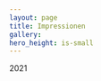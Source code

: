 ```yaml
---
layout: page
title: Impressionen
gallery: 
hero_height: is-small
---
```


2021
<script src="https://cdn.jsdelivr.net/npm/publicalbum@latest/embed-ui.min.js" async></script>
<div class="pa-gallery-player-widget" style="width:100%; height:480px; display:none;"
  data-link="https://photos.app.goo.gl/WgGH4spTiLQpXSzM7"
  data-title="Glarner Berggeiss 2021"
  data-description="170 new photos · Album by Reto Spielhofer">
  <object data="https://lh3.googleusercontent.com/TPF3r-G99AvXz9j6USATFgA8UxEbPw7uR4oSPl_4Qfo4LZNM83Ua4RhlwmP6RcCpUJ2eoRnsjFkOypw5diOylI99mnuS91ziUMk0Flx6bEhq5N8PWBi2YjAY6C3-G1xY-IGn8DB8ow=w640-h480"></object>
  <object data="https://lh3.googleusercontent.com/fNyoGLH4tWDPpYbRMorVdWw6L5r22OneB5SjH9jQQ2FNRJXoiCTB4vvbXpmhkAbB8xQP5-zSLGd_qkCGVY9kl9EVWpksnhBGbigEe6yJybK_QY9IQUHYakrp5hhJPlvzCH3Bm8Ci6Q=w640-h480"></object>
  <object data="https://lh3.googleusercontent.com/-AtAZMis92JNt5amoGXfBe0SIAlzEW58a6_D06DNrdle_987daQSFfrKCUGsjgN6MHBSug3qJyeGf5sRzk3nQB7oiCvR0uz_-zFUCI7DGu7Du-23OtNI9dzp41pHyxxiFNNlxi2KQQ=w640-h480"></object>
  <object data="https://lh3.googleusercontent.com/uxQ99Va8f0kVi6bzrDlxcov3amdpjEiwqzU-VFUA3kbGKIFZrGC2Pf2se-oG6v0UiEJB1ddbGFrUo3lwAKHHgEEadJjSDZwjKLKi0upLQMpLo28cy-pMcnrgfkbJ2kGqBu7VkpNZyg=w640-h480"></object>
  <object data="https://lh3.googleusercontent.com/nE8SGgvI-_Com2kNHTOuOAh0Bs35_txpCVnC_q2xHd7Q3hiLj44q64U6vvoI2g_hRSt40Kj8Hbb_JbsLsX4-UatRLB3PTnLjeN-MHQYMn0Sg_JiWmFgcBXuabbE74dNTzbI4nLqTXw=w640-h480"></object>
  <object data="https://lh3.googleusercontent.com/QeUlDRX9HoJak2zPMCVj_9LbLiIow4NUiCtJ__yzZTDyLcZOH2Oj4WWVIPKQt2JiA7NZeL82hnTSYy6nZCnd-o-JCzaQhm1i0zkJYGS6anwAk2kx96mtUI720d9H8oe5-4x0ZJ9sNw=w640-h480"></object>
  <object data="https://lh3.googleusercontent.com/VvHrKZAzigfYU4sOl4woIjuDYEkrkNqaQQEx2H6nImi-fdWXYdMlg4XAf1j4qP1ZRVt4zxh88iBhHzTIrLBeHBe4FDS7KNKsXlIxVwrTvyty4BWdCJlYZ_K5J1I35F1cGLNJKC6RCA=w640-h480"></object>
  <object data="https://lh3.googleusercontent.com/C5Qd3vTsu8XX_fKRICrm8yrYGRtLxX6u95hJRieiLphmy8AWTY0yAN2KPBS9N_XSqecXHG7pXP0qpFZYYSeeti83sMH4WszAU-5dvX3kc8NVKhD92nOEugnxkPJT7qd-hs2d_iDxAg=w640-h480"></object>
  <object data="https://lh3.googleusercontent.com/hIHU2xZ7nI51WsuSPcCpr9wniAAtLjP88w4GpPNe20kcbxs25fRY4YhaDppBl2OaU2DbETnhrQzYVYnaC8n5d-qPJCblWbeNDJGl1_f8BeZ6Rgvv6QGsn2vLbb0KcPAR2HpMUprESA=w640-h480"></object>
  <object data="https://lh3.googleusercontent.com/2X1jYPLij7QgdzVtN2h1L5PmgovVFj2kz3pBid1Q60qIxmyzt6AiSHlRQqyqvJb-3bUdLfhYiLTZbpbnL7beZIq3gPsqO9de1SvDx6-ryxVm0_f_czHhFsdEk588yn_JmgcdQ925IA=w640-h480"></object>
  <object data="https://lh3.googleusercontent.com/3XoUWbQ1eVXdD9Lvdinz1X2rNf92ghk5ZJubN8NUq65g4PtwtOBCIfPgcuKZjaNGy5BBBLKg7RexeeXoCl_6BejjlMP4_EqqosxP1CrKQL7kqE8zmSrcJXqECvJRgaMa2Fm7YQLMEw=w640-h480"></object>
  <object data="https://lh3.googleusercontent.com/dryqDFaWiJMmrdub7Op0NjRBlUJbdn8cKdeMSQEeHr73A1zyU5i9I2HqTlMgMV-i3jXeFcac3zA2zg3BTVxQb99lRnZLONcv1W5OFaa1lfABohV2owEnwF58nWuOjYKCVVPAddXQ5A=w640-h480"></object>
  <object data="https://lh3.googleusercontent.com/2pr9vkl0AQjih1qeQijxM27ktND744L9cDUNMN5onlfvLWbA0SuDmIjdhawTWVEVn6sYPoIiSBpFt_mOOFzIqvTPjd-Pg24jIqEkrGBLoACxpa5xpxZ6od_5SMV8aYj2Y2ZnXgTy4g=w640-h480"></object>
  <object data="https://lh3.googleusercontent.com/Pyay-RfaZfFZ3sGpx_5bk_Lu2-unqTUc4sx47aGGiiZFtdSLWqmXPSX7ZXIbBqEXcTv52P4g5B-391xzZoNGHLBr0FxviSxv7-6p3q5Si8K15bPHpmL4_OI02OUpRX1E_z_MhTPk7g=w640-h480"></object>
  <object data="https://lh3.googleusercontent.com/oSwJt6ftTiNsCVZ1CT9h6C0D_AhQG7v0PU9jpf0cQ3gkx4-ASsXCHW1ENR0cfd55j1-nrbMOyNebOS1nubCvT4kiqusWrDR7Utprm43tflUZQ0EdIes0W-Mav6XVVDUoIR0Yi-HiUQ=w640-h480"></object>
  <object data="https://lh3.googleusercontent.com/yiyrKc74zx4bOvpv6h-Nk-04tpQ9N0E5-k6QQp1AyWw8jJP09jeWEvgoyYw8p76y3wdUNQ55Ayn5sBRu6PDVYn9RaktJUIvt4hGxSjuDrFtYczPPuojy6hJEulMQWzpl94w3-Q4JnA=w640-h480"></object>
  <object data="https://lh3.googleusercontent.com/gF0GUM9L3u6M_BveR7Qkear9wZypkndxdMDg48ZP8vFwX2WQUH15fysGiAuIBbXcWecWifEjBsf_LeWJsLONMuele8Ock3Abu-8MZpZ2EeLn6AxKFnIZTsCa0Jb6Y7-rpdfcGNpksw=w640-h480"></object>
  <object data="https://lh3.googleusercontent.com/GbgKxrm6T2bmr8Udlh-KKnNi1h8CCTRrDM_upvaNIfuCrA1c9dysZ-ezD9QBPeUl9f9xJs7I8K8bHLtY-Bx9MfQYBL02X5DaDQ82j3wMeELZ64uqBCVEc2nDyRPeZxwkYdFwN_9Unw=w640-h480"></object>
  <object data="https://lh3.googleusercontent.com/reOKTiaC1pChS0ajmJzIJaT1cEvE-ZLjSizsi4p8qJqCSkjvUHpnQnQGUaMw8FXzokGeheWUFHMUKr6CPsM7ovZ7KE2fhUAe7IObyMyyZawuMmy82kKyydCWvdazZbb0em1ZtioKdA=w640-h480"></object>
  <object data="https://lh3.googleusercontent.com/-CdY-XVbhhTTj2bOMJCjT9pXjFE344VTIDJC9IetwHrPC2VsCUbR9C2_UclMfIXLtjiDjS_6vOlSfrZSxm5VnJb_YFQrgCKOGuQmi66kJ8Gr6v2lTPRvqOkpokjNH-LtDoyPxdgQuQ=w640-h480"></object>
  <object data="https://lh3.googleusercontent.com/seJhyQekVbFyw_mDExMg07ZskwcQXQmw11A9aaFwxvCwWwOIb6U0mUfJeWPZPxU2n5VtOLhnLmMZ9ZFQAoaknKvlMQwuNl-Z8Y-fJTgKud86JrL5Q6QhWrIt_xG6GUsXHkj0ant1uw=w640-h480"></object>
  <object data="https://lh3.googleusercontent.com/g1oONCE_ec46bMEBPhB7KAXFSfkOIPDvqpBw-lY-YtFsw2EcUZhqPW29E89rJnwRq7aGtGMZQr2GE61gxZzpKbSxTn-SSFbwU9Wog_WVfF-7jiJStjL5sj4xGPhyiD58xZDs27IJ3A=w640-h480"></object>
  <object data="https://lh3.googleusercontent.com/S5C8Vsfb_-S9fLTbdkYjpTo60slB-UPpEbV8DPTEk0TiVl8fpkuYUOKyDzJhCb0_d92mDAvmbv6S4gu4DESf5OPVSqUZOcYqf4CbBpWOeu_XYG14g5EiJILdjpVhLmyq33wNSNr9Fg=w640-h480"></object>
  <object data="https://lh3.googleusercontent.com/rQNtfgV2m5qObF9x3Uzc0ircQRbOi53kTxbESJ9Uo01SjCSQ2jtQ3pJCHSlUXGuMwDXpqpQmOEdz2CZ35FBQaDcHLUKCMlqGTC3TQjbpxB26JDIg90-YgeJbBlHma81DTLB-dL7S2A=w640-h480"></object>
  <object data="https://lh3.googleusercontent.com/1DrLecdcR22Nzwlu4oJsAxSAKBD0jspKAqRHUF73ngyyDT8XoWV5WhuICNbzWyM0CeX9TzKGGyGJv3r-urZ1O4BsLslP88m3YaUKrra6OFR55lLaRBKRWTMAaN4SZ8FlLNXXfqoBfA=w640-h480"></object>
  <object data="https://lh3.googleusercontent.com/pLf_Z7Dh4tSTo1WCxgPwOqFd5Cd7tVQpCkDF9nUlEprKYzM1q8zuSPnJ-AjvoAYGW8R9wzZ0wct2y6abt2z8V79uQ4Lhv0Tuht4LZqp34pmvA71XmZi1E8Vn51K7e5-DjHRckhl4oQ=w640-h480"></object>
  <object data="https://lh3.googleusercontent.com/rUQ4KCrlmikc-xkveBBPPy5N_-dCrt7Tzqtpt9GwP7ZI-A9wD3xFjJDR91BYQ86Yz3-CuhaY8fR5dY1dWj1HhLyurRuiQVrVZjUPha4ZcjFvIHP2DL6oSFJ0rsUoTuIBwfSgzncHSg=w640-h480"></object>
  <object data="https://lh3.googleusercontent.com/z-j5i4JYtFQPm9EEGx0eBH0dz9DPI8r7CyocGz729sll7ttlU991QMIXkX32d8yaKB7bbdrlG5J3pAmOf9gdwl6cBizWEu4o0GUr-qK-JS5wocmCIthfryiMJkI_5CaUxsbHLZecuw=w640-h480"></object>
  <object data="https://lh3.googleusercontent.com/LmZqbhCvbIWTaz93-ZU1xeJhpurg_UaNP7gg63PlN1CIrCFzI-62v9D3xvPfxTb36-TzeqgMPg67LRo3lh6JKL3Y5dmc61A7eZe9lOWcrQg6FZOpEgKJGmpTjc2_lHaGL_382iG6xQ=w640-h480"></object>
  <object data="https://lh3.googleusercontent.com/TW2aDtPonm3rYU2AIRMNUMTXY_s_lKdrC_c88nZEDNmVPi8nK3z4v67cHvemByAw54YeLmLTFvOId_FljYvo3BeWk2yOi5E4Thi3hgwJzw7B2R_WyRKmrDJkT947ICsF944zmthsrg=w640-h480"></object>
  <object data="https://lh3.googleusercontent.com/OmLfJW3dqlXjz1ZcNgqX1Gv_LiaUP_5-BxmNj0haTY-5A0L5mD3f33VuwMrKlyK7w3p7yHKt68Mcme9dJ8BIflN_vovjwS3w-x33hnrgm7xQY1CekiV9dzwSo733TleFDTXj-XF-Hw=w640-h480"></object>
  <object data="https://lh3.googleusercontent.com/GzvPOSjIESVrgz8FPKTCgarig_qYhcLvF7Mm1d42pKBy69uc1OPSGLWxknZUjYwI1RRzG3yjmMih9BMKZKduh5MsoGTMPxUfX68QjDDNhCAzJAAgMuC1iCQT0HZ8rI0XN_J1jJp31Q=w640-h480"></object>
  <object data="https://lh3.googleusercontent.com/XtE7DUDBFwgxOGrS3IAg_q9J4dg705DWhg-3TMtcKUNfXyZgLkiZ6TfOTek_w3qOBwZaC9u11VIvR9O-hg2gi3Uvih18CSdFsQeHRJ5Dqg2U9dwtyifcIPLQslcMfDzmoPxu8SVf9A=w640-h480"></object>
  <object data="https://lh3.googleusercontent.com/LYgXhUZLkRNOQwaE7f1kbD8cnfY9ClXARm1cMzYwpZYeQqjlMYfQV2LkPxbqlqNH_kFl21ttngMIqkAN1MWsx1MAe8hOi-ls2IFcvtITrWTGaRHD0DV2VxsrRu4qVhsegVuchHvD5Q=w640-h480"></object>
  <object data="https://lh3.googleusercontent.com/htoad7-2n6A6eNnZiu-nJDG0SJT3oKAyTjsoZDSEt5hafNhbCkWuzN4yrE3pY3jBYDZweUkhVAxtnv-bauGEEzq7y3hPwzrxU8xqJkzAMSRlcmT1tePWwR9yDLHe6BDPdoIgYIG4fw=w640-h480"></object>
  <object data="https://lh3.googleusercontent.com/KyVvnrJj_BOiP27CbiKaQKUIL37zdtCRp8-M1qiBDij-jx88B16rc4XXNo0_Tz8Ss20OG8Blqip2TVbVZoMPpSTpZCpS2FIqMRR9nWlCCS3fJ_gTdp4bO04UzKsfzF9zxC1tvSr5NQ=w640-h480"></object>
  <object data="https://lh3.googleusercontent.com/77dNQTHM05DtL1loyxacH5ntGGCcwCSdcqA4h5Hmrz_l7BOsNJ1IvC3n-0DU39gFGvGLrTSc7zxvJl7YWvmQzapGhBAMfNPP0eWPq7prc_j73ic2tOin0bwPCCLD9xQ8UL_n2sYhMg=w640-h480"></object>
  <object data="https://lh3.googleusercontent.com/2UXrEW3K3htgKf3z9Q4k8lPl3eq82ic9Y51HEbdaHVzus9DDAENVmBJ24YLbdz3pG4LUaoaFB64RpE7rxYBSqaEksJFwpBio1-nV4wMsUC8IS-86vFlUR8PCjyMpGpXRo78QLsH3tg=w640-h480"></object>
  <object data="https://lh3.googleusercontent.com/BkV0MTREfdJi1Yo5Nc2MT1RM7t9vqeWHCkzStQ6NsrwmJtIDyeEbfNEWX6SygFX5GrVE9tBVQD1TQznfOKHpKbEJSKYN_UoazS-p1bjwsVfhMO_yOwOtXJOkkI-03x5uOh3SHv8yHQ=w640-h480"></object>
  <object data="https://lh3.googleusercontent.com/Ya3JxqWrcVFn8u_F1q2oPzLTqDvEhdHCH9PQ5KCuUE6j5Zd68T58WsfrqoKaFHdEMCUzDqs4gk2G318eKdNiLlZHj_rNy-UkW9H9mx5hxalIrJQg8NS7W8Oq-zArDbB5xSvMy_ROOQ=w640-h480"></object>
  <object data="https://lh3.googleusercontent.com/zJvwNwJrsgMxk96DocaRwa1RI9V9sMiqVDsufjCRjSY54YwwkoevQcOxZKdLdndxIf7x7w7PBtRQ_4S19vTjiHwqpFiH_PQ76YyjMztpLDlSiKkV603cU-GyBsvC71GVxYCtlb55Sw=w640-h480"></object>
  <object data="https://lh3.googleusercontent.com/L5dfml0cxRaPddgCljeITpmg4a-11l49nY12mMPRdVvgQ8q4UfLJa0OEL8FRhJ5YeZrnqNY2zRdvnpdFizkRpdGQSVuEkZicbD0zdmBzOSm5wnNH7btz-050hLifWd3mPxMM8zsClw=w640-h480"></object>
  <object data="https://lh3.googleusercontent.com/9NgaX9VF4ZFnCgEhh1BeC94Z4tPruQptDtoq8l5cF4rTu4uhTznyOzt7wMRRCN9ZYT86bDbOqSA0cy2JkWcCSOeUHavjhtafWIgFTsDoWy-hdmiXzvtROlPtdF4CVo07O4qS8_WVkQ=w640-h480"></object>
  <object data="https://lh3.googleusercontent.com/0TDz6VfbgpDbKNGpaw6HzBsADClguIC3Z03rUly1wKS9UhQDdOujlMcY-P66rJX4kGNiv17wKb4gYQK7NbuMaeq5A5Cf1Uy-4fIGCU0E31OlI6jRvVIDH3rFl6kdg6iuehTHO0KlQg=w640-h480"></object>
  <object data="https://lh3.googleusercontent.com/E9lzxlW45eOWhMapMlZkeUuEnygg5hLn4kfD_3OL0KTNihh0odo4bwpOUkf69Ib3NrI51ZJrRw_L2x5FKr6ZBaWAQHp_KN2OMbBgldcknOEDhLYn2fJt7gLew5Ds3skfdJxdMq0M4A=w640-h480"></object>
  <object data="https://lh3.googleusercontent.com/GlvtzWkUL1pPwiu_cFYMFx7CNmevrQX8glJ6HS1CB-aUEMw0pAxvp_T89C86mTqNwertpllrV_nUB5Pp-ky7ua3J80NiunLFbYkhhKoqyREP94kpSICZGvgsIQwbAZG4IQ_k97GBVw=w640-h480"></object>
  <object data="https://lh3.googleusercontent.com/UseczUCxnf21fjJG-ZoX9cfl8lhaPrSDmPS3ejvP_lsQZx_xM163qyECYtJYdZ7z1xzx8nwtZjZ7QDOnN1q6KLXDjy7D863TuE6hycVSawyeDDp4BhixQKjsaBrF9_oBfWBaInLKMg=w640-h480"></object>
  <object data="https://lh3.googleusercontent.com/Mjvyn5cpEiNI0e035MEDlahf0P-u4tkKu7WUW4PDgRj405tsUUiiBle6JEKftDaxjQlxyckA22SfpNYc01QCvqJTOGWB2d4MNU7vsWwDiIiDp9wFk3bvUvNuDSUFJaHq5NliEESgPw=w640-h480"></object>
  <object data="https://lh3.googleusercontent.com/zECYlaQORNlxm4kQsHZib_PsXFHBuTY9d9FUcvwNrFdnu6h7Bee3Gf5Ab_af7xh7W_lkI-1IzZoi1XzwwZDh1AkHRynkMCCeLFEj3jCGhrXp97ItnXBQUzMofYhrjRU06EAF-qUA_w=w640-h480"></object>
  <object data="https://lh3.googleusercontent.com/7dpFLlXFEeDWM3tXBRaa365R_c2Wz6HIeTAZCj3HU9VhclxwctyLGpg2Alea_23nz-RRqKRjA2Sohv-MdZJxY7G8p74tvDIj_iluuRMzHrOAolp9HrCMgwQIo8e4_sdJDU9Zjs1fvA=w640-h480"></object>
  <object data="https://lh3.googleusercontent.com/IwdeUAYjcX48_4bgQRLgdJ8t2vxh8m6Vz0G_FBmMsWpTKZTQqC1c4cFLa9GOJikboOEM-pHqCbJ33aEwLTc5K8mm78hUbkvKd6RH70XM5addSVSpOXUduyrBmscZJ06DjJbeajM0fw=w640-h480"></object>
  <object data="https://lh3.googleusercontent.com/AzrjyuLND3hzKg4TWC8gfHqk5tDcBXXh0xxTzBcu5hSnIARme7QBfMNaBADHw51MtA1smUb2z8TRDGvTYx8xh7vgY92IKKmCXmCa4iZDcII96jtUOZgIzs4WN7lY7OWUyQT25XH-ew=w640-h480"></object>
  <object data="https://lh3.googleusercontent.com/XrTtNXSL4qnifBIZtRylvkO7g8nUba1QUkCFs05uJomsB7DYvXNCaJ2be__9lrkjdnrjqvcT1G9wriW4hJBHJIZiYPqDCJcO8a8BTf08u-hxiXiLZDuSPZh1RXGkBeZXV3BVhDGGFA=w640-h480"></object>
  <object data="https://lh3.googleusercontent.com/Pv68UtrcW-SN9hGsIWXAii6qxfd6Jm6okgZSWp7vDJdRQoUYGe4T4nD8198iUDZCq6dk7woYZZIzRVmded5pjvjPBgt05YlTLOwK_DunaKwAjN1rK9kEg1tXxongJrIkZfNnruBGDQ=w640-h480"></object>
  <object data="https://lh3.googleusercontent.com/2m2DbMMNZhWQ2ssviG_u0cn4t_DSW8fHBsTmLaAf7xtPPURGydUsSptKiM1XGP8_b7NoMlG9nHwDldqAeTw5pdLgo06iuFcWZ1Vn5SD6ReYvuOBB5EaPpN9OfJ35aDYf5mNxNwOUqA=w640-h480"></object>
  <object data="https://lh3.googleusercontent.com/UjVZBg6tUfAxBquuS2-D6Uonu-dlVp8joZU5PMd0f22Z9WnesfmxHxRkjpxK5wxEfdqODfZFM3HGTS94PpKrUeLXIN6MSN8UI-3b-96bUAxRtsV8gBRITEHqOYGU0bQZfHPjPoPy4g=w640-h480"></object>
  <object data="https://lh3.googleusercontent.com/3GKoa6Kp-0XU2WJEcipe2Qrnn2EHECaK1OSNtdRbl72nkRT7EenI3piLZ5cpNCQ2OR2uJm-2VtEMvvZJHPgyKfnMHdelNdiGQ5-2V8Z47g94xjcTs8iAFHb7Y7DAiRu4k1nUHBmPxg=w640-h480"></object>
  <object data="https://lh3.googleusercontent.com/eJZs8bGypqby13C1g0BSEtVx9_DhZvgyMTceALLoS-0MtGQ74bUPhbZK7V90pCnWnryrpjXEGiuJAMpqyl32gcOJoFt2aIE9dn634UcANt80ZhuNDxz6ssdhgNh4D6W_NTuwQlmDLA=w640-h480"></object>
  <object data="https://lh3.googleusercontent.com/eR7qZWzCT3qGWrNCGG0iyYbPrFvlfctdNIJMS8t-dvdrQDR5sH-zs03L99UKhqW2zBwgSnF9Oo41Fbf4jiLxB2lYWeuSdabR9UjSoRLlTY1qDk8A9jmgdUoZ2u9sO1Qvs7DTDcu2ug=w640-h480"></object>
  <object data="https://lh3.googleusercontent.com/Zeu8N5EG5fPFe0LdgrrFuRKUXuTYRA7zOd6_hOaORvWt_WEpvnDNmm3gMjGCjtoWuuuv00q-3sCYTsv1yXdUodfBoiTqsBxXl-ToEawJpe5FwF3x-jah2UrrbZBNhLR_nYB0neDcFg=w640-h480"></object>
  <object data="https://lh3.googleusercontent.com/4y_pkuEw0PsDLxy3TRTTv3Brp2MjjOH2npxKIeYXnnAKoTaLvwfjBjB3w6TOjTG0jWLNGZWkWPHsezowHV4TYKT6wPo-Iqhc0S02IzCOS2QYvAHcGb0iJyXIVFRFr7qeUXwe16D1zg=w640-h480"></object>
  <object data="https://lh3.googleusercontent.com/LrlHtC83xCYju0Z_9JpVBhREJ2f-xxZ1n87WHh1PYrxfQdcy59ZVeySS1dyuU_JdJ7dnfr6L2UFzbXaAnVeHLtLvN9v3F24UlNL_MUkToGk8o6Bt5tVC--zyR3wzSb_NDnOqJ7NiVw=w640-h480"></object>
  <object data="https://lh3.googleusercontent.com/uDAISegytXp46ACfcUBLOlID_ChKVSXfJJmu9Bj3HSgsTfXdHz_A3p00NFdPALdI8yydHbMhWHQyOin3-pcgqaD72pYzfzqpAqaHcRzRmcBz1xXtJ7MGUOSYXsbRNvoX1E7Z-yiDoQ=w640-h480"></object>
  <object data="https://lh3.googleusercontent.com/y1d5WPGCBJKtG4ppu42CPPx0UBTCl4jT-k_P4nZkGGUGEtKY_lg7Z-i9DL5CcC1Sy3vdST7Kj3-VEXkliUN4UXfiduT0IJNuXvPFqYyHcGGalAviRztHSv2Lzwa2Wso0WsXY0cSH5Q=w640-h480"></object>
  <object data="https://lh3.googleusercontent.com/hlxkdBqCGlxejSJouYgyLp06Bftaoo4aQnaHm4iFNMu7C2LAN_zGnIHBYOjS8UNcoKaZ4PMrf-PiK2mC6HdQA1rE8mqkOwq-K7W47DtKHcQk4JrFWtMDmInc4W4CibV28ulWSP7kBQ=w640-h480"></object>
  <object data="https://lh3.googleusercontent.com/JfqjcKLdYcmOjzMyXer4TwWhBLE2MG60ZkkQDsWHP8k6eS7b4SDUKF7UjuMGmprqULvoui6-BvqslgsGRgQLr3rqGyPPtSHx_mwKIgB0SW98wM9kBpnkoHSBSeziPQD_me702Z7x4A=w640-h480"></object>
  <object data="https://lh3.googleusercontent.com/7TedFb99jWq9X5YqMbpj1m7X3M4MdSv-7lvT-smlNoURnl7EjGX50kyGs37dmGDYEVEcoQjfsvdnEBKJJTD7oP-pf_eAgltihIjggAH4B_Sl-kdNA89exzksrmjfzYpCVFm5WMtp6w=w640-h480"></object>
  <object data="https://lh3.googleusercontent.com/MiFVAimQW1tyP6sH9RRHR_P9hyAWATCt2odcDKoo32h-1Lm_6B-_SmMv3zFcD6ZPHb95DCRM28AFkwxx-68WenXoyd4mz_z5UaNHXI82Uq1YCzrjc9Ky3rdLkkW3bx0Q5PNq1zlVFA=w640-h480"></object>
  <object data="https://lh3.googleusercontent.com/eSpH8pGwbx4PW5Rg7Y-dxacb3vIbtAP8KD6SNPVjKvhSRq4nRNY-G-e1cpzDRZ2iRouvrArrBImhJxV1kfU2SiceD9q1tpKjCEQTdPikDWx3B_jvL-IKWXvIt1sUSC-yCE8ZFC7k4Q=w640-h480"></object>
  <object data="https://lh3.googleusercontent.com/u5np9aWxyZppIwQHJv8o5XDjzH4o6hKsc2FmyOu0pGbUAUVndunkXW8vzDkRvM8rOBNwR7zVR1sARm3crhZjzPEWveDrxuwXRpBezMULMc54IxrMlapEBE5zR7IbghWHVF8LcQVkew=w640-h480"></object>
  <object data="https://lh3.googleusercontent.com/H3qC4SdzvvuZZ16ttXheb4QOW_IBsssMb6OgJkn-W9buDLxBGOyZvtEQsiErZJIhBi4EVNN87hrE6gyCceATyOnZbdMEQaTazJUx_w68siXZIXiu-sUUX0-WmMg2PrsSTNJtwVs1eQ=w640-h480"></object>
  <object data="https://lh3.googleusercontent.com/OASQp0gRJBKZ45hPgvjauwhafCyo4DLdjjHiy4bXKoywGxzfdW1y89fFdgzc1Hdw20jaMs4ANc5vUVMYWZY5-_s_RHnMb0ESFJ0053Hqd-Ce9f1YzHp0X-Ek2ggA7U3tH-zh0ST1wg=w640-h480"></object>
  <object data="https://lh3.googleusercontent.com/6r6EhayhZrWvBoK_LMbX8xGLZbkANJswzeJtwnfXS-p8DWQ2raNx3EKC9Bo8oOOJS28xSB379p5ylVyQHw9lboF1YLDI8Fe3807UMCRcPVB6Ei5-ULBkR2nJd5wCbJ2NGmm66COzXw=w640-h480"></object>
  <object data="https://lh3.googleusercontent.com/fR7aYV6NvtrbfNkJ9qUvjcx8Nc0i61rQxIE0fF_0El1EQknqlmKupVm9FYY-LAqNwMfA3nxkjBQtFjq2CmGe-dmav80UX9OS1P66AfCHO63zjurnZep-bNL-zd7ScH4Sdq_sPEo5CQ=w640-h480"></object>
  <object data="https://lh3.googleusercontent.com/M4F03vbqvCPCKGhpogbTEneJDB0PAeqBvbEhdAGLOTWo2sbv9uPaS3TuNT9w5W5I4m2yD1QGsYw1A-TRZfIVIOONRor0nCZX_vY4SKlIFhQOxSpT-JMVnhUqhJcVM6X2qg2YvVyVtQ=w640-h480"></object>
  <object data="https://lh3.googleusercontent.com/jsA-7bVu9MgYATuQbfYJRsx7b3LgtNlnoeGbM9ay7YqTT3UldXXeNcMNAQk9JU0TQn6Ld7_j4VhnQ2PtpKUDdS2QO41aXs_AK5PYk0p6YiqWvitieZACogQ2L001bntpL1X_Yz-iDA=w640-h480"></object>
  <object data="https://lh3.googleusercontent.com/6DxzcqVJ45iUqR4l6B2VWpBPSqMb5GnPOImV1P35OLW1VGDAZh6N_LN3lxQ6eKkvZW1Z77iB_EQpA6fiaT_qms15QpwVHgBY7WgXuGvfWvG0vPUzD7PLnRV0-JzWznMOofKAsSFcTg=w640-h480"></object>
  <object data="https://lh3.googleusercontent.com/eJ5JAGwUXMm_tfxE-i3XfHtZeLAhPvTChJaexTdr2Fa3rCpnKXVpbmWvS3PRINyqNa6qqO_985myCWEi0u9UCqUF44U0lw0HlmGDXKf-KDzn1o6XmQO7RqZOg1Gf-rZD_TcDwsbPTA=w640-h480"></object>
  <object data="https://lh3.googleusercontent.com/peNF1OtxhwGCR6c0WzBb5aAosYpHdqs2W7Xl70VMgT7Lt4IC3xYZdQzOT-qMpBotOV6jocSTNTSVPuaNDaVY73m--0ltx5-guDvjc90YV8pkcIpjw3fIUo9oSq_Nsi1pn7vi5K-7Fg=w640-h480"></object>
  <object data="https://lh3.googleusercontent.com/l2B159v9uBZHAla_e6PG649MJ-7JOEyHjKeB2d_tZoTfk0cma8W0YmukWA9K4pKtOX88CwcReYPiZJkG4YOB56Ow5tVHBgPwc01uggbnhkjIHzVjCA066lzLCthlPm7kbhEqA1YjTA=w640-h480"></object>
  <object data="https://lh3.googleusercontent.com/kQBG4v44B9gOkx8NgZ9TCOvOl0z3rpOjzM9Lw8cG5rDiYceuihqxRJR8rSr7FwpsW1dSQXNI0DbrhxD-zDcHXxk6vUpcO2Q_NSrK_QaJcQFvOTcEe_rzoBQQPcNfvbnQXllv7D2AWw=w640-h480"></object>
  <object data="https://lh3.googleusercontent.com/_aEGPuuH9Tn-m6q_GBvInJYMEv60jpSil-PcUYurY7ketIgzFoPuMRqU6vGl2FEuLly4lCcX0DdRYmvuzw3RqAT6O7HYD9t_G6Lng1TZ9aKzYB-fA_63UTkeZKP8AYTBMakCyjFt1g=w640-h480"></object>
  <object data="https://lh3.googleusercontent.com/Ql0QZCSn0BD7wjdaB70Rn8-sitgJBNfgBaMq6IyQTtIJvXONlVYeacKBMYCsKP6e2yjfmzqjEa4iydo1Br2QgclHD-erogBhgyDHdc4j9HbkZnjyNMSEU2GsIoMyJ4k2uWOkyv8ZpA=w640-h480"></object>
  <object data="https://lh3.googleusercontent.com/Ra2jNiNmBur3U2-WuRpdkbR_Ofl9fPGzyZFyAU3JZrfjJ1bEXzzdx_beFGoHoR1zKclDdHKmUnG1dF0TGSgJMs-mW4hDvxLJ1NDDphWt2lyYAqKVAW23ro74-ZgGrrBSUPFZ3l-x5A=w640-h480"></object>
  <object data="https://lh3.googleusercontent.com/iwixHrHTEFDGKlwW-sLmRribg6UhFw8eqW9mz24t2DnXJ3bZNPhWrsTQ9LZ4YkpiH0hSqhSDdpjUgH-TqooyPWTtslm4w82d0CdbAGsGbmIKvw6-bx9-ecMkd3bW7TIJxvHLutjDUg=w640-h480"></object>
  <object data="https://lh3.googleusercontent.com/FIjaSFr7EDZ5uQN0Eppu8spCknhR8C2YqvObXbrH9SAfyibXTms20MGdmEy0-2UTfGyyjkHLDned19GGfgJEfbh62ClMbmq5kfkUakuQqe_Wc3FJv_fiMgCUTilCKFiysJdAbKA-Pw=w640-h480"></object>
  <object data="https://lh3.googleusercontent.com/KHQ0FIFKrHaKnluzkERkmQO18Rc-z7Zkj4CJzq2JvZLMK6xt9Qlab1OyFbhtfCq1w80x7PC_fxXoO00R269nNR4V5W_Dfx8iiRrZ9wc8fKDY0dAc1bCwz58skbrvEkBXobnSLPYLZg=w640-h480"></object>
  <object data="https://lh3.googleusercontent.com/zOZ4b5pBwJJt2LWYBB0JkxVdP71XCphE85nByp4ACUwmn5DXWr4HHF6OVa4V7q9-OxNqy7C4bR6YDKrzZymWVxLknm1CHaBcvgIhK-hm9AkaMMNZtFBtAS-29K68khYXAuQLP40ntg=w640-h480"></object>
  <object data="https://lh3.googleusercontent.com/Dl-JmNZbkmO9E0h7GHKt9kVNSGTBVnKi2ia27eV_YHr7aW1lVW93vuAJKS1BHBk0_vt-5QRbntvjfhUCsIDF60fmdj8wwQqPDgAn6EziIowjcCFV8ikrx0yH0pck90aWLV1kIMjZzA=w640-h480"></object>
  <object data="https://lh3.googleusercontent.com/k8PfGuzmteyck5kEjvJTokCbpPZ0G5U9pNHJQEXnF4c4VeqLf19hXbj-J2HAAy25Xf5SP4PB_SMzNKBVcm574SJAYkaumxqtDSIFAy_2lr_uaCDkfbvK5YBzPOx7r_f4HYtVkr_V0Q=w640-h480"></object>
  <object data="https://lh3.googleusercontent.com/9CWKbmMG57z2ZdoLltHU8a_ietPIXpDAuKPVNQfmIFiUiutEQ42bHzejyvJj3rRR4eBDJh5o-cVJSlfo69TAFm3NrfS70kCxJnfgb5VpvA-uzeRBO5qHGbXTkb_TOcd1CWk-VHMoWQ=w640-h480"></object>
  <object data="https://lh3.googleusercontent.com/IHq7YCVI5Hpnn9g-IYU3jW6ynKOosiGW7I3VHNsJzKNufOqxshKLa-HZbNYTO1xHJXurGfF1YVQDErmW5rn957QNh_tC5DJL2kvE9Axjcxy4OvqXHaBnCAUZCYNyqVQtIc2zo7JCLw=w640-h480"></object>
  <object data="https://lh3.googleusercontent.com/WpKNEI7pD8MGuu7LRU7CnBJbGkCfSwFUcPKYvh6U2tMQeiqL73a9TuLxwhvk6-GrFzZ0ippRPqcf6NfGO8oZOmn8jX9nRnv2gwaBIbB8ke_RQ6T6JeDFS435ZfDLfDdSf32O2Cb_-g=w640-h480"></object>
  <object data="https://lh3.googleusercontent.com/3hMHtaB46QlwDmoEnLQj9-CgHX221JkxJAagpRtNGrGCdSaBg6tQKTRTV_pbS6Yq2FtwNxtAjWDrWJAn3wNoeusFoQtYfADF2KqJ1aCGtBYE6ENrVtfDdlKaioSyUKQiBYalaEFUXw=w640-h480"></object>
  <object data="https://lh3.googleusercontent.com/yQZLt7ZGqV6krqifMP2zZJgAfXndXhbgU-8o9ckny0gyxwk9pgau4Gn9gS5xeQre8r3BAZfDRgyy4D08vh8WhQoWngkiqTuy5ZoEykTQXe56sxZ5sda8YoDRgSlSgdsE-mMibe3aCg=w640-h480"></object>
  <object data="https://lh3.googleusercontent.com/fEiKgS32Wep6Jvdh5By08LEcQaYNmiVhcxe93USa6RWi70r_2fcaNXaOJ52EVrN_Wcv9bwRD7dm9es0cjHg5G-CsLzRLwVXi6IkAMShwCbutR6tVDnaApBcLHWzkw2Db3S4-BFZ_AQ=w640-h480"></object>
  <object data="https://lh3.googleusercontent.com/5J068n6gDzgqkq2J9fDjL7EsTGd6Lpjtcqk_7kAesY-YKrwyOqTnGKx09Wgg8rQirVrFwvNY6ZhkNGROvnF3ID83D0ztj-9seOudjixDDL8MdrXdkpfqdqOU115wOoIf3xJWrf9fgw=w640-h480"></object>
  <object data="https://lh3.googleusercontent.com/ljywvqByCPtAF7I5kFd0fXhoDJ90XJ123mb17mnMtOXfNSpD-jGVUZTcPX7n9TM3uxLz4j6RndPe6quO9IT2mKZBm4Jpz1xg20jJ1UuXHm0lKyS819N5B61T03PQm733IIBKIExsjg=w640-h480"></object>
  <object data="https://lh3.googleusercontent.com/9liuUQL67u9Gqtcm9tIiQMk_9bU9FPnpr0vDiqehOPgetAqi8UCsgoCeQQtcvI_ShZjLAjLviS95W2KsCHvl0ih0Vlcp6lHf2A3wE4wAiJpKN7BTFYJY-eehS1FwPso6mJSK1c2fTw=w640-h480"></object>
  <object data="https://lh3.googleusercontent.com/ma9Ml7ta9-WmZkGAn-onnfF9fjTs2GosQWWzHJDm7XD-H5HzEb1h46ZB_p_wpqC6-zzR2kR1LWM6s4t_s1pgVYQkCt1VPpjCdI1mKUCsP_uc-KKGsRWvX5l2h-MXrQ0WQ2gll2x6tQ=w640-h480"></object>
  <object data="https://lh3.googleusercontent.com/rUuoftQ-OlC7tL2iSh_Ae7t2mvDSh0sjeAKS7zKendvAYqjB8xohs9Fhl3X8B36oxSE9U7T5lNjIkK5qYUHrPFdy5nYUK_sIEZDn1YwizvjUUeruYKEH8LfI_1d6LXkqdXg129ur3w=w640-h480"></object>
  <object data="https://lh3.googleusercontent.com/hsONruBciJP7A53UOnFv2vyDwjOQeUXZEbYvhev9Fa5Z-0KswkxJrOCoT2GjzZhnf32Q4vfQeR6mahgnaj7IIl050vqSbzlko0yYJNM37iCn0KufdfJGGRJMbbdl1DAJixfAueVS-w=w640-h480"></object>
  <object data="https://lh3.googleusercontent.com/_uH6jed_YzYNhd5UpvCJEU2pzzKvdBd8dPAta6TWGrK5xl98RQoOd1Ysz13XAES7k-y4ixwChoTEGpYbVlpCRgKVD9pPjsSexYPd5yJqpzqH6hLglmcdG7J4jPvmJXTFL09VtMNBKg=w640-h480"></object>
  <object data="https://lh3.googleusercontent.com/uSHoWge13vC5gDWntlWBvZW35Q3LIE2A5Jpe4CZeij1M5pG5vYXVd5sPy0iMkHC84859NRIM8hzxBgmnvwjDNtYsDK2RoLFiCSB4bgNa1z7PhR0Q3JuOB8pAXO1ujTTXZhFp_Qo6qA=w640-h480"></object>
  <object data="https://lh3.googleusercontent.com/5-vi_npftaDyXZFx6VKR3hKJYdrQh7Afgbd_BUztdeUCaPIQkoZa0jnvfy7Wewgf6IYOCfVcUJh0pZs74QDuzYkAs90VKPzNbcZwDh1Cq3XVTiDGa2Vl2OfXtvnlVPIWoBRX62BoQQ=w640-h480"></object>
  <object data="https://lh3.googleusercontent.com/3vqXA9w5FBPBkWxTNl2yiFu6R2J0_8IIY3Fao05zXFC-tuMWYbmoDke0AhbI0dtjIYWLbYvdFS4ZJxtZVcSlJJm-CbA0YqbTUp_aqvxPdkIyLERWkcrHNBibBzvzhy1AANlVIz6WxA=w640-h480"></object>
  <object data="https://lh3.googleusercontent.com/bH6WMcWCLYSl23nv-93GoI9zmESrqBuFDv9I-6OUua5G5cmDPstDe3cWFub4_rK-kP4eYM2gqbq0ROmd_Y6hfKu8w3pKt0EuKAvVSxMMjAYoGb26QiLfwqPsXGbOr7NHjwwzG3NppA=w640-h480"></object>
  <object data="https://lh3.googleusercontent.com/Ua9Ieo8fFwxyekhKmgcCgoyuKWT62pvRJCD5TX2i0sLFc95ZnwwMhXKSLj_FzKEAhCinbQIggiuT4R2X_qnG_lxt8myWjMDcZdmHIxVD0bRVjeKredbkPMWwfiiQYiEhjifd79sx6A=w640-h480"></object>
  <object data="https://lh3.googleusercontent.com/eVWzuN0PeAmcTFU4npW5V6PPMIpsSevNFG5y7FQwS3MM2WwiTT0Wv-3uMKtQfZtKi8lP4-8J4FueAxwNlkYuAdzQKeZ7I_fPPiZviDjGgzntLthBf2D4Y_Hvpgav63ppwd7TwUfAiA=w640-h480"></object>
  <object data="https://lh3.googleusercontent.com/oLRVx6j2PygsDEGZPJSytjt9tg5_3xP3oGnksfpzDfCZH1ETJEzjakD5anctkg7gcy52pDsxegObQG4XI2xTlM-WhORjDi_uTy64Bf4E5FRKSZju3PI34YzYAGiJU2Tojagh25BY3g=w640-h480"></object>
  <object data="https://lh3.googleusercontent.com/hoaVi61LJTqtqX_mj_oRZ5gbsKz-1gPKniSvOTa3TCWpnmLvgho_8J2EZSGg1qeDKKaB3pj7CHKDVMnhzGbxu7DjwhXOPyIhpNLME2ykBIKMYwf60PXEVAYPCRYDEm17QxzdgnmVLQ=w640-h480"></object>
  <object data="https://lh3.googleusercontent.com/I2tE71QQ28VAYRkhTBqbZYn71jJGZCY_Jaub1Y8iMxgkLYPDZuWkwzAOQyt0f8KrbGEX6csYSM3zuIMFkrGMQI0qPnV9uMzfMqlRMI2nGgXHWPnrjEH-Tv23saxfqF_QrjKGvE6U8w=w640-h480"></object>
  <object data="https://lh3.googleusercontent.com/NFNmEO7ui-apeJVScZOyAmr4KxQ7zCee3Xa1UJkcW0LqCkwCR5Trz0szrFjC9nfys_RhS7b3BMgEJ7HupHOdTPdURDBWNB527DOJ5y_VxZ1_Xq4pr58sLsgxtcWjl_bWJ3n6bJYSyw=w640-h480"></object>
  <object data="https://lh3.googleusercontent.com/3pFCGSWdB-cB5iLiOEWOD5LX3biDMA5x4wJ56qYgEcAn0dCeYGG3feI4R0mNaE5nIbny2LTBP0PyB30DZnOFiNHjFJwlJ5ZqYtiZwXohcx6GFrXwqZMphWUAmWAIbTiYpOSntkGiZA=w640-h480"></object>
  <object data="https://lh3.googleusercontent.com/FegQ12gBpzP_NCOOtIikrXa8zeWwT2evyhRriLr3bWpIREOADuWSFoIfW_saF9-N_873Q_jcgYC3pKvf4oXjHwqbxogyh86YghHyZoRD8vSbhp78F-HWNC5_112TFUUFzFyMKBJ2LA=w640-h480"></object>
  <object data="https://lh3.googleusercontent.com/tGzhUT8NPsYUysJUFTH0LiTY3i9L2fIp5enOp8Db7I7axAn50pynrPs_0m1E9Nm9IEDjl83eZ5wGRYfKVA2w5twvPb-WuZAb3gxZW7N2QZ2-qP_gCJCImafIZ5FKAAk2xhnKOk57gw=w640-h480"></object>
  <object data="https://lh3.googleusercontent.com/f3M9wQxxz2Yc0aDJkOhxXEYqRBB7CUvF5vIJApnHn0PzlAeMMBVav5hOAEKW3grtSUR7yoq6IBm0A35OihqoItNomJHyrdqoRqCuVD4sTF-GaST0VrD4PraU8Y34ddkmrlGDlRB5rA=w640-h480"></object>
  <object data="https://lh3.googleusercontent.com/OdwZRyWeaC26649upK0twXS3zjgmMgwsSkYO-TAZ0fRO1KEcg2eFleDKNnq8Yafa7fSwR045XsEZinchN6grDFvb3rACBzXnxAzOkwjLeytSThsEU-laJvqhBa1KMo1waiklUUJTVQ=w640-h480"></object>
  <object data="https://lh3.googleusercontent.com/m3-EyD-OWhfsJEXNT3QwUAVZrJy2VCek_0ic1SlimkRd-XlSP4mTxpfbbveCipfYaz8hsxWZUjX7KoP3mPHvnCkXlsoqHrHl6CJ6T3BtyIZJtAB_BTNyrD1r_-34Xj7X_qgqz3IRrQ=w640-h480"></object>
  <object data="https://lh3.googleusercontent.com/91AQzyVX6kjAeVRCJcGQYlKddN8kPDo6ptMbGH8vTGyRv7HzW6VpGzTUmUWOKMxE7C6z1UKDjK5UjU90eHwmnOvBnfZ_Kalm9OfZQKCD0W5P7v5c2sqwSGQVE4LVoE04lC7EwvyRPw=w640-h480"></object>
  <object data="https://lh3.googleusercontent.com/lm0q8GxVy0_LZEWmw00jJH36Z-yprpDsGkseLVaUNAI1EEO2OB8fdSrbxQfxCMOQJcPJ2Ufa8yeNA6hoAAAwwzw8lShYcsHvgVEgp8lVEq5P8cs5eSdAUQGs3IOAhlJoq3VBGVQolA=w640-h480"></object>
  <object data="https://lh3.googleusercontent.com/h8Va33qXOzqhuJyEZmx0ENn24WcOzg1X5uSokuxPvqvSFTGsoEvpu9BkebjrvH6KOn0xOhTkwrmFgpjqvgJCqHNRndhdp3K8SkpqaxSm_vu55YxQnBCkriOs9iU0HLUopXuReKp9Og=w640-h480"></object>
  <object data="https://lh3.googleusercontent.com/e4ZH1MoB7FfV5fBlDTpzpsOUjAAu05rpxPXU4RqGc9wDF305vBTHWtBoDGIQCMJmPOXnlltK1tdVCTtdQ3pqijewLGv8HZ5qKrcyBWruFtfz6OK7rREB4LdmTjaeEn00Y_pwgyo75Q=w640-h480"></object>
  <object data="https://lh3.googleusercontent.com/MJu9scDR7IL3TzeJtsrShy_vGDMy4qyo8b_lHy1dpl90TxPLfbgYVHydsSX45r87-dkKKOhYavJ1UIEgOTkAGDEB3mRDYiJ70yPxOQ89E4KFogpew6GVhdmPPuzwHkItgn0dX2dzxQ=w640-h480"></object>
  <object data="https://lh3.googleusercontent.com/aoGRplIZF-cvsAI-Jf4N71IfpplS0x_VUmW9LqnMyVdoWCIC-8wCFGnMH-z9MQ9QKnPSaRx9pqLpBOeK4XaavN3XAIVnPajRyNqDd7Fnd9kEAJ8y9RHp-q7qWluVXinX0DCAaqRgQA=w640-h480"></object>
  <object data="https://lh3.googleusercontent.com/UT9tmZv_l0-wwF48NF9aqjzQKU0HfqUi4tKdTM8NJH6jiwV4kT1kUg8mpXo0eRtCnNCP1gPl9vMgnmpyAF04YrTp3VrjPix0n4_ML0Vx6Ri7BFhWGpvajlmIKNV0-BNHQtsOOhMGbQ=w640-h480"></object>
  <object data="https://lh3.googleusercontent.com/FrzIzMbWSZ1DvBBF_IWPWtPQ4xV4hKb0x1dZzqWwOjZJ9bb8_D10S50Zkcp4yKu2671fotadLuYo1SjirX9AKC1bzzd29RXLshsoHneu20H_YaKa1Zm4bl_PwMeEliku8odUr71T8A=w640-h480"></object>
  <object data="https://lh3.googleusercontent.com/Um1bIPTFqHIAcfE9ZSo0Jr3B7y6hLlfsP0scfXD23sIPpm77u2jWZlQxrPjWuWfJ_RSNCMZsaOxCqjVO5XjY5VtJUULhucjx-BlaHbgMLyIlkTvdtcUUkn7ed8v0_CietkngjVwfqg=w640-h480"></object>
  <object data="https://lh3.googleusercontent.com/wUMifEqc1uN01kDWbGcEvfIBgGCIyirOY_LSd4tpk2HbiTjxTrLWKApXq-m3YmNKomocqs9B9FUTD54IkfhaaYrd6-CZgLWhTRJi4sva64w_rv8gN_rivC-Bq-RA0kvrzI7DM_5cWA=w640-h480"></object>
  <object data="https://lh3.googleusercontent.com/d7mGJAKzqu3jein4b5m7129otuTIznzRnfTmmWRr1-zUyXPwSnCoD4Kx9yo-o4bOMB_106iG6Of0hBWCV88oCAxlczDvWGGLsSiUFgNFEFfpl2o6ssZHa5zy-Dynegw-B5GouT_fPg=w640-h480"></object>
  <object data="https://lh3.googleusercontent.com/g5yoY3Cvd-x4I9swJgAZwRcX7kvGrGy0u-WvpLpuDqr1xcwyp9pCpVcjvFFB7XMWm1LfikavRyeLdjJdjGVxwMWtJc4ENhrWWnC18UhW1E3jMUFnM6LIgb9hq1Vpe09rRCh8uLDlxA=w640-h480"></object>
  <object data="https://lh3.googleusercontent.com/VousV0rFLSNnMoahCiB-5Uwb1l62lRriS6X_C7nT7S39sHNBAI8KIxw3o_QQhjc3Ib7-mkaXvWFJJrJqdEHKcn7QiV_x3Mb1gpXqPeUryKnUkrUGu1QdhDIFLnkvMdX_jwB2VuYvuA=w640-h480"></object>
  <object data="https://lh3.googleusercontent.com/NYxXCSMmkNVii0xVgPQxcQiU3UERgFYNyXYl_F_u2NlBrjooOXGiffCDDJHDNhRHp_RXmSO5Fr-oCr4oLC3rCqoaOq-C7BCsOIF_SGsmAHKZRFQzrClCuBV0MjIRjwRjZNjzzBB4kw=w640-h480"></object>
  <object data="https://lh3.googleusercontent.com/kdmehMhiDVKcjG-eKD-Dj4UC1DafePus0YfdQ5a-wZa1Xq6lXqpr6ScbpXi1UGwvocgHD6OHBwDZHbA7RI9mLLvxkdkB-5sME_WwzJw-gdU_tPos25MbF2RFG7DWyRLaq_4shA_rzg=w640-h480"></object>
  <object data="https://lh3.googleusercontent.com/m4hF_xZZEZPF7XSxiVQCInZgvjMi1_MPkBsrNDssMZXMhCTn8R0R4WUXdY2B36UIaBUIPRQcIb9eS6HWOj77Y0CEX72WBq17AaMHUHpP6Lh3a1ac6fyZ3sH1H0Uu396HlOxOTqxvHQ=w640-h480"></object>
  <object data="https://lh3.googleusercontent.com/Kb0b1pddcmkjmr0Eg7ydF-QPZeB3637LotrQTD22GK5awkIF1aoQywK-4wMUkHeRnlVVrCZpIEFcIRpjpWhbr73ah7ptVLh7IGi3yZbKCQr0gho5L1iBPwnFWEQ6eLB8fIBskSTWiA=w640-h480"></object>
  <object data="https://lh3.googleusercontent.com/swWXqUccGeDS5USSftBmNufVuolOEVpLWcneQV_SJY5CaID2N7DxIhQVfZTS9V9C9Qm9ECdZn6Sd9OuEaz6rT-shWj73Jc1cUXSW5Hc8TXA5FdcfWLulqPp_YPlYtM8UeIUb6lN4wg=w640-h480"></object>
  <object data="https://lh3.googleusercontent.com/GDHxT9fp9dL0RMiG_4L2X2VWfxFLPWXq4TOcytXfGxgKnuJR9u5JkJ5O_-RJ-h2y7LQTh22Rdds0NkQjnH8rq8JTCYL04EPaKTudIZA0DS7gf-TBDyc089rUngNEi6ynuUbsbNdPtw=w640-h480"></object>
  <object data="https://lh3.googleusercontent.com/cJJXttTflUVkQsMcUeD0mhXegh5Rt2tXZRgpU72flx65bhpuHRnIEz_XyCIKL4LVl5JlfILmzy_kGqRf8o5-yj4C9vAZ74fOLWvPNOEgLJNVpZirNi_Rlsehwy2eJhkgOI8a9azKDA=w640-h480"></object>
  <object data="https://lh3.googleusercontent.com/z4pIFymh1NaKXqUlZYa1aQIX7PFDMnhTt45DKaGtB0GmgWXtl2FbRhVUixYLIqzDC-dDyPNIJzmOwwVWMvKiSbwv37bgWq0dvSrHc9WUc3kXYd0NBQiDqEC7_ltV6sWQ1eaAem8FCg=w640-h480"></object>
  <object data="https://lh3.googleusercontent.com/wutrqKa9mYzBz8hefJLuEE6uAmJLnaY1MfunQRMB51n3An5G9prpDKGCRz22mPtdMaupBtYIJ4JcsmVcMfMx7RNbfOOFDBUXDisvi1nIyGuv3hcAul71vZQMQ5u1L2TamL7vINI70w=w640-h480"></object>
  <object data="https://lh3.googleusercontent.com/E3lqvKBkvuprPJ4VNLSfUBuR7k72nijL1zutu3CPMSSA3dJ7a1wIRinEl4JC89Zal_S_qhCt_9JpRrr42yo2lTIewH5WVFuqo-abJNQtjf9vGykU8dny2-s1sqXU1k60kYIEzsq-iA=w640-h480"></object>
  <object data="https://lh3.googleusercontent.com/H2HLQ6ApvOUPUflCcpqrzhMabzBo1EW4ePxzPR6LqsGjLtBMLfYvF1bVAg8eYnMJdjUAgTMTdA-hlHRg5IWlH2SI9FgnaINdDJ1sHOMzWVlVClh575KjnsilES_F7h-hidDvG_qpBA=w640-h480"></object>
  <object data="https://lh3.googleusercontent.com/gCKWNgEne7XGzZtKV8bUJV5AGDv_vInPk1528fQdIgEyN1cNdFORpmCRaN0m8t77JSuIHmbb6axphU-V2OlaNTRh3m433G10OsCTAEvLd8YR0kJVR4Ab04nVIJr6MjEDHM7P_11GVw=w640-h480"></object>
  <object data="https://lh3.googleusercontent.com/NQmUcqFH3mWexiPKiTvl-hoCpFyKr-owN9VRvXWlQhT2nH0R7D1IlYGz0DkluHnFtvms3eMwu4g9qNITXrZ8UBaOkFBEEfUlKVAHHTYlaq3LDWxzjFzQH5b5BQwHqmiEtqbY5Mys9g=w640-h480"></object>
  <object data="https://lh3.googleusercontent.com/YbZ2nDF9RQn1IyPQKNczsP2ESbUUzoZ82j_S0VYy-8f6JJineQiMGdWfyiApv6dNDvaNxsvuAGmOkjRqOQdGz7useUu1NxFjcCp_fgoYs-Hl5f61WBC4HeawBMs_OGpfVlPq6_RSAw=w640-h480"></object>
  <object data="https://lh3.googleusercontent.com/MHsjoKSPnx2nl4d3NPSfWewDx7Xd4O0gDOlr2nlVIdT8nJYp38FTiZlXBkM0tMqYKt6LE6PJZxko8zhKCCkrpHeYFtd27DT5P9B0SdCWoB65LdwGtf6Nz2e_fyHjl2CXM9v0uz6wQg=w640-h480"></object>
  <object data="https://lh3.googleusercontent.com/jQuh06XuheWM9TlqHzyjZvu0YvWny1FNDYkqYpMJAvl6Wel8Anq7E1upaQdB7eh4XujFAjB6dY49OosOyD02DuoxsNduZSet6GkKZ2ki3y7fiGN0_Yq1HaAwKiJ485kKcCEU9TjVZQ=w640-h480"></object>
  <object data="https://lh3.googleusercontent.com/HHyTLbZ5pHNTaZ7RyquQtihmWPzB19UwlabnAIEx_XYp7Qf2nRY3vq9uBGYvIBVhUpVz_WQQoeqe3t0NFbXwqBHWtd6tfRWjuZs_5URwQwnp_-sPSrYZj4mdM6ZduTjJNO3vPC1ZQQ=w640-h480"></object>
  <object data="https://lh3.googleusercontent.com/EDk0ySUPO7fOeKtws0e6kuj-1MvnqDhzg9w0PcxTiG6uBRc2tjxl6FX0bFSSEbryRRhjzUaNZRZT1m7XyUpe9ohx9Ez8k8JZArGtALsR1HPNgxtfEFDsmtCKcNuN89pdnqiCqICwyQ=w640-h480"></object>
  <object data="https://lh3.googleusercontent.com/kh-aq4NU8txHsY3EJRxvk0NxbE_P1KydcsZUjs-sIXwSdj8arRfWvVpo5wVhEy-VwCum6D7OtUlqirr6QmVE2RT4m00FZkpebSsnGsDZ3sumIuPTOUJkeU0YiYjt6bzSOZMaOj5thw=w640-h480"></object>
  <object data="https://lh3.googleusercontent.com/ByQio3nzEp8Tc5WNKSIctfI2bs5Dmu64b7FDgKhps177abmI5Pv_6DB-DMQ0Z53pIXhH02Es22Ehp9XvCnbSDssDWimqD8AcTIgSrS8DCFPPE-xQarbyDiD4neHUearA-Oq5MiSFYQ=w640-h480"></object>
  <object data="https://lh3.googleusercontent.com/jfpeTJ_mfBlTyQGcgpOpQcBQvJ7ZQDzJLdtRgcj9pYQ-brIrGst5yzn1H2a1I4Uto1m-_4LHDfWcnuNWd_MvasuKFQSxWmZH89JDq59EMafRe3-SzsuRl63zxAIqPnVCbLizkLfSfQ=w640-h480"></object>
  <object data="https://lh3.googleusercontent.com/f2RoADORuEZW4P-P-lMSdDxxjKs3TDtiz7FlSOBT1m337GyUrTpoe2-4TgnHdk82FxhIZ4G_nLOm2RTB7qWXOhQeZCvQ7eAe1MuS2xk5GebDUs0zQcbjxcccp31EAqAwIXQ8nljgQg=w640-h480"></object>
  <object data="https://lh3.googleusercontent.com/2emk1Nstu2_Im-zYWfz8ntRcAqx0Y7noEGJx4NMOjUS-gkOQy2nRtVSdUrbiB92oeSvmFgckMcsfU-okP8upVS3FWaRoh6Ke27aWjSW-d8ILHBUEdmMZmvrV_wuDcWsrlELLS7fO2w=w640-h480"></object>
  <object data="https://lh3.googleusercontent.com/GlWNDn8qSrL1FMHiKoQYK6Cg4QEcMaIKlEA3HJVJ3nME-zGQvriqaocOdZL2X_Qhk0DylXlwJp0Vtf6LKrO8-ZNmRQZKxI8qag5BewQaaxDUxkBW1CiQLOj6VndDBCII4z_Lj9lRmA=w640-h480"></object>
  <object data="https://lh3.googleusercontent.com/f8HM7UlzNHlH6779w8uNPHcClPmRXuLdWX6yAMp9_59PCQ_S-HZCA9aJDZSixcfvugsTf7XzpPiQqeZROz0CGONe_FlpO-bkkQs4eImF8PhBNvpDbcliSwgmYMJLdbTHVciVlpJrMA=w640-h480"></object>
  <object data="https://lh3.googleusercontent.com/T5VNSu9qBWOFskz2odsEq6zpnxpE8-q1-5ogf780-R8V3R_Zm7kmyosHWXfGigfIz0xstqsEYDVeArVkF1wSUK-xMxP1xUtCFzQF9bZANYOwLHifQE1r1wkcNgWG8JXb8NKqW9Fy2g=w640-h480"></object>
  <object data="https://lh3.googleusercontent.com/JDoOEhW8-kXuUsxgyXqEhgkbmHbUgAnmyFoSwh2e_Pd5JVtOmUCTZBwVpF4E41mjsLP09QfSB-eT2RjGLB7ds46W8FPoHFdN5VE-sq_4bFTt6quhXS049cc5GQFPBVRAEaQn1jcQUA=w640-h480"></object>
  <object data="https://lh3.googleusercontent.com/xhZ6bxTm9qTf5lWLZP7FGrn7BfpunH0D-FX3Ec4pB7E02zWVR2wISgws9qFOV02jgCcya6Wv15Uh0HZ3fEp2gL96TZpUQd4_n4WBSLHS6ggzPqv_8e6YRmSRMCCzKHSZGFqhKi6nhw=w640-h480"></object>
  <object data="https://lh3.googleusercontent.com/tpnh3kdx1aRLS3_cKU79vJvqxoH_1SplAxsL98KonEzjZzvfqDFnfvRPUlDVcbsEcF85E9e82gH4UxcISJvFvhAPcLWeK_CGySwAIkq7uoeEbi3D_FDsQhaWseAFlaeoSF2JdQGaYA=w640-h480"></object>
  <object data="https://lh3.googleusercontent.com/5w8lTgw-VsmNZwuJK1RpqtMpq7REsO_ZHL4omiBiQFS_GUNmRLf2FZtBnYCxlzwkcPlm_7TjgJ0-AyVmSlKi5QLXrX08CoF5rXLqxn1iK7D70ED247KksoZV-l2OZA95-Rn-0wELcg=w640-h480"></object>
  <object data="https://lh3.googleusercontent.com/4OcGrz16kS9tK0aEPrheTilSFfDpR8Xrh37j_I1fJHOikQFoLJkEgmQ8nTMZeWxpmrJItGCeAxoZCvE__R7E0KuoHP7PTc53sVMoX3fNXwZeDHcjxg80RP_BC6tfhfuFBuRj4PrDug=w640-h480"></object>
  <object data="https://lh3.googleusercontent.com/RKdK54UEUQ83V35Hf6DM60HNjFCR1lEMhxbkrIeI8gPxpsCwrYfsOL_fCEdR8TvvLi0ZfNOWv_htzbmM-3e8hwMBh-AEBYtO8IYM30vbkOXVH2aZdDmTgxW_BiuHIhDE4O8YGsGGig=w640-h480"></object>
  <object data="https://lh3.googleusercontent.com/BLgAEKV-e6K6s_s8q-V5GuOkgxfBI9OIZBZkp87vrO8bTcQACbMnqrzdK-U_SNj0zpsY1AfysJoIQ1c1XobCsJpByd4aoJ-bbOCeNy4zV_C9Q75CRdli05EtHS3qyt8rv4FjMICHfQ=w640-h480"></object>
  <object data="https://lh3.googleusercontent.com/_vMLWhlpW4-nCdbgzKQrccbYyPZV0GfdoR4LwJko2w_2vw_oU2L2Upnr3-AlI63cwAQLNrSrL6OXOzISjmAXK1w6RNS4rgCK-Y9J1ATzI32wjyAKuWQspMswAOkNTrgUwDxQEGUOzw=w640-h480"></object>
  <object data="https://lh3.googleusercontent.com/by4r1jB2DRVWpuQSGd56LGfsNGN5yt7My8zMVEOB_apPX59_-CV0Az1jLg5ShFu5NmYzuJ9KbyVGfsN5wboJdrcUsRlHQHoZxNhShwk8Qk9WBfBQpXlTNdG5skqtrZJf_CKuOVr88Q=w640-h480"></object>
  <object data="https://lh3.googleusercontent.com/EBEKZGiobasRmzu9aU3FEfk-4FN1a0K-Eov9UV0F_JIM6X-94dZXCRylokQoA_dTf6RLqUD0ShOzoLBb1nAlbTtJxUVJM8JlULgWV3Ob-l12Hf3Wi8MhpuHmUp1R55vCKWRkfsMxSw=w640-h480"></object>
  <object data="https://lh3.googleusercontent.com/vpCzUPlo8suuz2mZOxAtRcO97-uOCdYzJMdH_aTTmH7SOclaHoDigF5eJ3_sjGnu6UuPxuPql7XzU8KU83fdXYMFh4bvtu5OCPYTbMVeTrigOjxLuS0T0BxsLQUpnzNjFIS7d_OpDA=w640-h480"></object>
  <object data="https://lh3.googleusercontent.com/omwqPAb9hBke1HHQASF3qDDkWAj1vHf-Pe0fXCMCPHxnhmu1coroSi1spayI1NNM23LLA1iKoKBVqD86Wlpn-A-vhNHLQwCmN4mHRKHkp3P18z1AEdsH8tVbamyyTJO628K9JSreBA=w640-h480"></object>
</div>
